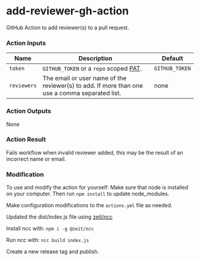 # add-reviewer-gh-action
 GitHub Action to add reviewer(s) to a pull request.

### Action Inputs

| Name | Description | Default |
| --- | --- | --- |
| `token` | `GITHUB_TOKEN` or a `repo` scoped [PAT](https://help.github.com/en/github/authenticating-to-github/creating-a-personal-access-token-for-the-command-line). | `GITHUB_TOKEN` |
| `reviewers` | The email or user name of the reviewer(s) to add. If more than one use a comma separated list. | none |

### Action Outputs
None

### Action Result
Fails workflow when invalid reviewer added, this may be the result of an incorrect name or email.
  
### Modification
To use and modify the action for yourself:
Make sure that node is installed on your computer. Then run ``` npm install ``` to update node_modules.

Make configuration modifications to the ``` actions.yml ``` file as needed.

Updated the dist/index.js file using [zeit/ncc](https://www.npmjs.com/package/@zeit/ncc)

Install ncc with: ``` npm i -g @zeit/ncc ```

Run ncc with: ``` ncc build index.js ```

Create a new release tag and publish.
